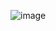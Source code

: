 ![image](https://user-images.githubusercontent.com/83143504/154709297-0862d0e2-b21d-478b-9268-3792044f8234.png)
